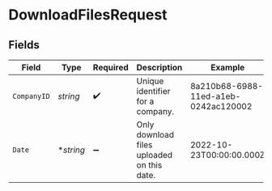# DownloadFilesRequest


## Fields

| Field                                      | Type                                       | Required                                   | Description                                | Example                                    |
| ------------------------------------------ | ------------------------------------------ | ------------------------------------------ | ------------------------------------------ | ------------------------------------------ |
| `CompanyID`                                | *string*                                   | :heavy_check_mark:                         | Unique identifier for a company.           | 8a210b68-6988-11ed-a1eb-0242ac120002       |
| `Date`                                     | **string*                                  | :heavy_minus_sign:                         | Only download files uploaded on this date. | 2022-10-23T00:00:00.000Z                   |